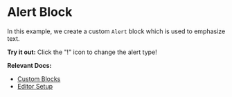 # Alert Block

In this example, we create a custom `Alert` block which is used to emphasize text.

**Try it out:** Click the "!" icon to change the alert type!

**Relevant Docs:**

- [Custom Blocks](/docs/custom-schemas/custom-blocks)
- [Editor Setup](/docs/editor-basics/setup)
